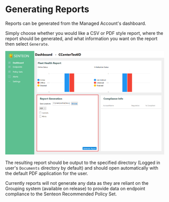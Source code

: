 # Generating Reports

Reports can be generated from the Managed Account's dashboard.

Simply choose whether you would like a CSV or PDF style report, where the report should be generated, and what information you want on the report then select `Generate`. 

<img src="images/reportgeneration.png" width="750">

The resulting report should be output to the specified directory (Logged in user's `Documents` directory by default) and should open automatically with the default PDF application for the user.

Currently reports will not generate any data as they are reliant on the Grouping system (available on release) to provide data on endpoint compliance to the Senteon Recommended Policy Set. 
